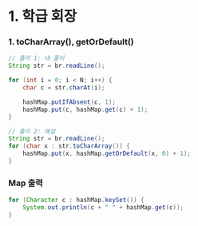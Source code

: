 # 1. 학급 회장



### 1. toCharArray(), getOrDefault()

```java
// 풀이 1: 내 풀이
String str = br.readLine();

for (int i = 0; i < N; i++) {
    char c = str.charAt(i);

    hashMap.putIfAbsent(c, 1);
    hashMap.put(c, hashMap.get(c) + 1);
}

// 풀이 2: 해설
String str = br.readLine();
for (char x : str.toCharArray()) {
    hashMap.put(x, hashMap.getOrDefault(x, 0) + 1);
}

```



### Map 출력

```java
for (Character c : hashMap.keySet()) {
    System.out.println(c + " " + hashMap.get(c));
}
```

